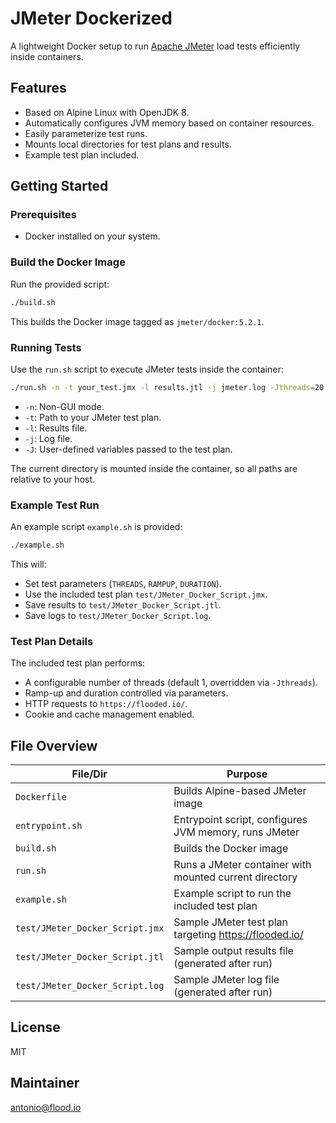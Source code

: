 # JMeter Dockerized

A lightweight Docker setup to run [Apache JMeter](https://jmeter.apache.org/) load tests efficiently inside containers.

## Features

- Based on Alpine Linux with OpenJDK 8.
- Automatically configures JVM memory based on container resources.
- Easily parameterize test runs.
- Mounts local directories for test plans and results.
- Example test plan included.

## Getting Started

### Prerequisites

- Docker installed on your system.

### Build the Docker Image

Run the provided script:

```bash
./build.sh
```

This builds the Docker image tagged as `jmeter/docker:5.2.1`.

### Running Tests

Use the `run.sh` script to execute JMeter tests inside the container:

```bash
./run.sh -n -t your_test.jmx -l results.jtl -j jmeter.log -Jthreads=20 -Jrampup=20 -Jduration=240
```

- `-n`: Non-GUI mode.
- `-t`: Path to your JMeter test plan.
- `-l`: Results file.
- `-j`: Log file.
- `-J`: User-defined variables passed to the test plan.

The current directory is mounted inside the container, so all paths are relative to your host.

### Example Test Run

An example script `example.sh` is provided:

```bash
./example.sh
```

This will:

- Set test parameters (`THREADS`, `RAMPUP`, `DURATION`).
- Use the included test plan `test/JMeter_Docker_Script.jmx`.
- Save results to `test/JMeter_Docker_Script.jtl`.
- Save logs to `test/JMeter_Docker_Script.log`.

### Test Plan Details

The included test plan performs:

- A configurable number of threads (default 1, overridden via `-Jthreads`).
- Ramp-up and duration controlled via parameters.
- HTTP requests to `https://flooded.io/`.
- Cookie and cache management enabled.

## File Overview

| File/Dir                     | Purpose                                                      |
|------------------------------|--------------------------------------------------------------|
| `Dockerfile`                 | Builds Alpine-based JMeter image                             |
| `entrypoint.sh`              | Entrypoint script, configures JVM memory, runs JMeter        |
| `build.sh`                   | Builds the Docker image                                      |
| `run.sh`                     | Runs a JMeter container with mounted current directory       |
| `example.sh`                 | Example script to run the included test plan                 |
| `test/JMeter_Docker_Script.jmx` | Sample JMeter test plan targeting https://flooded.io/     |
| `test/JMeter_Docker_Script.jtl` | Sample output results file (generated after run)          |
| `test/JMeter_Docker_Script.log` | Sample JMeter log file (generated after run)              |

## License

MIT

## Maintainer

antonio@flood.io